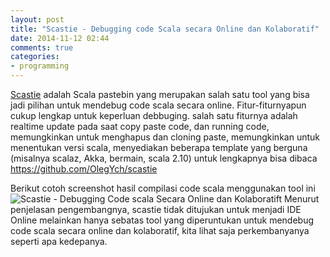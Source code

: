 ```yaml
---
layout: post
title: "Scastie - Debugging code Scala secara Online dan Kolaboratif"
date: 2014-11-12 02:44
comments: true
categories: 
- programming
---
```


[Scastie](http://scastie.org/) adalah Scala pastebin yang merupakan salah satu tool yang bisa jadi pilihan 
untuk mendebug code scala secara online. Fitur-fiturnyapun cukup lengkap untuk keperluan debbuging. 
salah satu fiturnya adalah realtime update pada saat copy paste code, dan running code, 
memungkinkan untuk menghapus dan cloning paste, memungkinkan untuk menentukan versi scala, 
menyediakan beberapa template yang berguna (misalnya scalaz, Akka, bermain, scala 2.10) 
untuk lengkapnya bisa dibaca https://github.com/OlegYch/scastie

Berikut cotoh screenshot hasil compilasi code scala menggunakan tool ini
![Scastie - Debugging Code scala Secara Online dan Kolaboratift](https://rosadiyadi.files.wordpress.com/2014/11/scastie-debugging-code-scala-secara-online-dan-kolaboratif.png)
Menurut penjelasan pengembangnya, scastie tidak ditujukan untuk menjadi IDE Online melainkan hanya sebatas tool yang diperuntukan untuk mendebug code scala secara online dan kolaboratif, kita lihat saja perkembanyanya seperti apa kedepanya.
